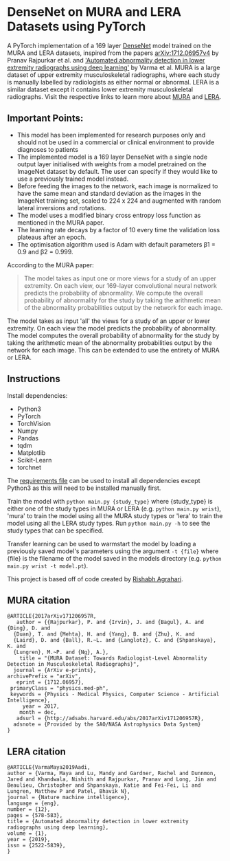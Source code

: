 # DenseNet on MURA and LERA Datasets using PyTorch

A PyTorch implementation of a 169 layer [DenseNet](https://arxiv.org/abs/1608.06993) model trained on the MURA and LERA datasets, inspired from the papers [arXiv:1712.06957v4](https://arxiv.org/abs/1712.06957) by Pranav Rajpurkar et al. and ['Automated abnormality detection in lower extremity radiographs using deep learning'](https://doi.org/10.1038/s42256-019-0126-0) by Varma et al. MURA is a large dataset of upper extremity musculoskeletal radiographs, where each study is manually labelled by radiologists as either normal or abnormal. LERA is a similar dataset except it contains lower extremity musculoskeletal radiographs. Visit the respective links to learn more about [MURA](https://stanfordmlgroup.github.io/competitions/mura/) and [LERA](https://aimi.stanford.edu/lera-lower-extremity-radiographs-2).

## Important Points:
* This model has been implemented for research purposes only and should not be used in a commercial or clinical environment to provide diagnoses to patients
* The implemented model is a 169 layer DenseNet with a single node output layer initialised with weights from a model pretrained on the ImageNet dataset by default. The user can specify if they would like to use a previously trained model instead.
* Before feeding the images to the network, each image is normalized to have the same mean and standard deviation as the images in the ImageNet training set, scaled to 224 x 224 and augmented with random lateral inversions and rotations.
* The model uses a modified binary cross entropy loss function as mentioned in the MURA paper.
* The learning rate decays by a factor of 10 every time the validation loss plateaus after an epoch.
* The optimisation algorithm used is Adam with default parameters β1 = 0.9 and β2 = 0.999.

According to the MURA paper:

> The model takes as input one or more views for a study of an upper extremity. On each view, our 169-layer convolutional neural network predicts the probability of abnormality. We compute the overall probability of abnormality for the study by taking the arithmetic mean of the abnormality probabilities output by the network for each image.

The model takes as input 'all' the views for a study of an upper or lower extremity. On each view the model predicts the probability of abnormality. The model computes the overall probability of abnormality for the study by taking the arithmetic mean of the abnormality probabilities output by the network for each image. This can be extended to use the entirety of MURA or LERA.

## Instructions

Install dependencies:
* Python3
* PyTorch
* TorchVision
* Numpy
* Pandas
* tqdm
* Matplotlib
* Scikit-Learn
* torchnet

The [requirements file](requirements.txt) can be used to install all dependencies except Python3 as this will need to be installed manually first.

Train the model with `python main.py {study_type}` where {study_type} is either one of the study types in MURA or LERA (e.g. `python main.py wrist`), 'mura' to train the model using all the MURA study types or 'lera' to train the model using all the LERA study types. Run `python main.py -h` to see the study types that can be specified.

Transfer learning can be used to warmstart the model by loading a previously saved model's parameters using the argument `-t {file}` where {file} is the filename of the model saved in the models directory (e.g. `python main.py wrist -t model.pt`).


This project is based off of code created by [Rishabh Agrahari](https://github.com/pyaf/DenseNet-MURA-PyTorch).

## MURA citation
    @ARTICLE{2017arXiv171206957R,
       author = {{Rajpurkar}, P. and {Irvin}, J. and {Bagul}, A. and {Ding}, D. and
      {Duan}, T. and {Mehta}, H. and {Yang}, B. and {Zhu}, K. and
      {Laird}, D. and {Ball}, R.~L. and {Langlotz}, C. and {Shpanskaya}, K. and
      {Lungren}, M.~P. and {Ng}, A.},
        title = "{MURA Dataset: Towards Radiologist-Level Abnormality Detection in Musculoskeletal Radiographs}",
      journal = {ArXiv e-prints},
    archivePrefix = "arXiv",
       eprint = {1712.06957},
     primaryClass = "physics.med-ph",
     keywords = {Physics - Medical Physics, Computer Science - Artificial Intelligence},
         year = 2017,
        month = dec,
       adsurl = {http://adsabs.harvard.edu/abs/2017arXiv171206957R},
      adsnote = {Provided by the SAO/NASA Astrophysics Data System}
    }

## LERA citation
    @ARTICLE{VarmaMaya2019Aadi,
    author = {Varma, Maya and Lu, Mandy and Gardner, Rachel and Dunnmon, Jared and Khandwala, Nishith and Rajpurkar, Pranav and Long, Jin and Beaulieu, Christopher and Shpanskaya, Katie and Fei-Fei, Li and Lungren, Matthew P and Patel, Bhavik N},
    journal = {Nature machine intelligence},
    language = {eng},
    number = {12},
    pages = {578-583},
    title = {Automated abnormality detection in lower extremity radiographs using deep learning},
    volume = {1},
    year = {2019},
    issn = {2522-5839},
    }
